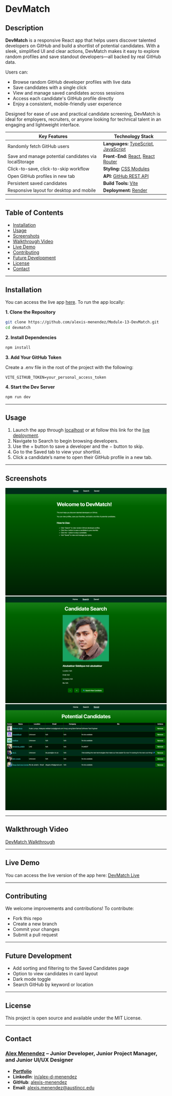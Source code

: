# DevMatch

## **Description**

**DevMatch** is a responsive React app that helps users discover talented developers on GitHub and build a shortlist of potential candidates. With a sleek, simplified UI and clear actions, DevMatch makes it easy to explore random profiles and save standout developers—all backed by real GitHub data.

Users can:

- Browse random GitHub developer profiles with live data
- Save candidates with a single click
- View and manage saved candidates across sessions
- Access each candidate's GitHub profile directly
- Enjoy a consistent, mobile-friendly user experience

Designed for ease of use and practical candidate screening, DevMatch is ideal for employers, recruiters, or anyone looking for technical talent in an engaging and lightweight interface.

| **Key Features**                                      | **Technology Stack**                                                                 |
| ----------------------------------------------------- | ------------------------------------------------------------------------------------ |
| Randomly fetch GitHub users                           | **Languages:** [TypeScript](https://www.typescriptlang.org/docs/), [JavaScript](https://developer.mozilla.org/) |
| Save and manage potential candidates via localStorage | **Front-End:** [React](https://react.dev/), [React Router](https://reactrouter.com/) |
| Click-to-save, click-to-skip workflow                 | **Styling:** [CSS Modules](https://github.com/css-modules/css-modules)               |
| Open GitHub profiles in new tab                       | **API:** [GitHub REST API](https://docs.github.com/en/rest)                          |
| Persistent saved candidates                           | **Build Tools:** [Vite](https://vitejs.dev/)                                         |
| Responsive layout for desktop and mobile              | **Deployment:** [Render](https://render.com/)                                        |

---

## Table of Contents

- [Installation](#installation)
- [Usage](#usage)
- [Screenshots](#screenshots)
- [Walkthrough Video](#walkthrough-video)
- [Live Demo](#live-demo)
- [Contributing](#contributing)
- [Future Development](#future-development)
- [License](#license)
- [Contact](#contact)

---

## Installation

You can access the live app [here](https://devmatch-u4a6.onrender.com/). To run the app locally:

**1. Clone the Repository**

```bash
git clone https://github.com/alexis-menendez/Module-13-DevMatch.git
cd devmatch
```

**2. Install Dependencies**

```bash
npm install
```
 
**3. Add Your GitHub Token**

Create a .env file in the root of the project with the following:

```env
VITE_GITHUB_TOKEN=your_personal_access_token
```

**4. Start the Dev Server**

```bash
npm run dev
```

---

## Usage
1. Launch the app through [localhost](http://localhost:3000) or at follow this link for the [live deployment](https://devmatch-u4a6.onrender.com/).
2. Navigate to Search to begin browsing developers.
3. Use the + button to save a developer and the − button to skip.
4. Go to the Saved tab to view your shortlist.
5. Click a candidate’s name to open their GitHub profile in a new tab.

---

## Screenshots

![homepage-screenshot](https://github.com/alexis-menendez/Module-13-DevMatch/blob/main/Assets/home.png?raw=true)
![searchpage-screenshot](https://github.com/alexis-menendez/Module-13-DevMatch/blob/main/Assets/search.png?raw=true)
![homepage-savedpage](https://github.com/alexis-menendez/Module-13-DevMatch/blob/main/Assets/saved.png?raw=true)



---

## Walkthrough Video

[DevMatch Walkthrough](https://drive.google.com/file/d/1fGSTZHCKIwvNWN3GSOGUw6fkgYGoC7iZ/view?usp=sharing)

---

## Live Demo

You can access the live version of the app here: [DevMatch Live](https://devmatch-u4a6.onrender.com/)

---

## Contributing

We welcome improvements and contributions!
To contribute:
- Fork this repo
- Create a new branch
- Commit your changes
- Submit a pull request

---

## Future Development

- Add sorting and filtering to the Saved Candidates page
- Option to view candidates in card layout
- Dark mode toggle
- Search GitHub by keyword or location

---

## License

This project is open source and available under the MIT License.

---

## Contact

### [**Alex Menendez**](https://alex-menendez.onrender.com/) – Junior Developer, Junior Project Manager, and Junior UI/UX Designer

- [**Portfolio**](https://alex-menendez.onrender.com/)
- **LinkedIn**: [in/alex-d-menendez](https://www.linkedin.com/in/alex-d-menendez/)
- **GitHub**: [alexis-menendez](https://github.com/alexis-menendez)
- **Email**: [alexis.menendez@austincc.edu](https://alex-menendez.onrender.com/contact)

